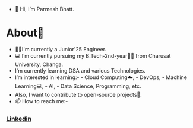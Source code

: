 - 👋 Hi, I’m Parmesh Bhatt.
#              About🤠
- 👨‍🎓I'm currently a Junior'25 Engineer.
- 💻 I’m currently pursuing my B.Tech-2nd-year👨‍🎓 from Charusat University, Changa.
- I'm currently learning DSA and various Technologies.
- I’m interested in learning:- 
                    - Cloud Computing☁️, 
                    - DevOps, 
                    - Machine Learning💻,
                    - AI, 
                    - Data Science, Programming, etc. 
- Also, I want to contribute to open-source projects📌.
 - 📫 How to reach me:- 
 ###                          [Linkedin](https://www.linkedin.com/in/parmesh-bhatt-277971221/)

